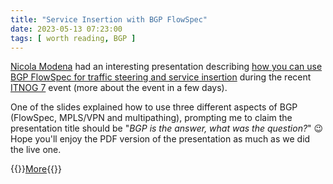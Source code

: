 ```yaml
---
title: "Service Insertion with BGP FlowSpec"
date: 2023-05-13 07:23:00
tags: [ worth reading, BGP ]
---
```

[Nicola Modena](https://www.ipspace.net/Expert:Nicola_Modena) had an interesting presentation describing [how you can use BGP FlowSpec for traffic steering and service insertion](http://blog.modena.to/2023/05/bgp-is-answer-what-is-question.html) during the recent [ITNOG 7](https://www.itnog.it/itnog7/) event (more about the event in a few days).

One of the slides explained how to use three different aspects of BGP (FlowSpec, MPLS/VPN and multipathing), prompting me to claim the presentation title should be "_BGP is the answer, what was the question?_" 😉 Hope you'll enjoy the PDF version of the presentation as much as we did the live one.

{{<jump>}}[More](http://blog.modena.to/2023/05/bgp-is-answer-what-is-question.html){{</jump>}}
